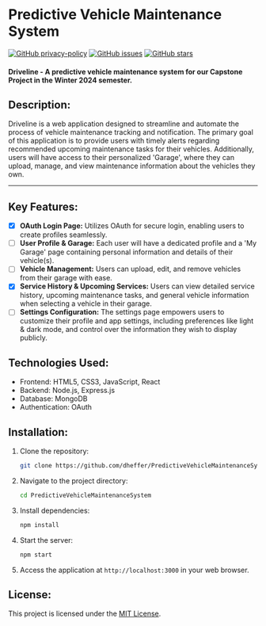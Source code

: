 # **Predictive Vehicle Maintenance System**
[![GitHub privacy-policy](https://img.shields.io/badge/privacy-policy-blue.svg)](https://github.com/dheffer/PredictiveVehicleMaintenanceSystem/privacy-policy.md)
[![GitHub issues](https://img.shields.io/github/issues/dheffer/PredictiveVehicleMaintenanceSystem.svg)](https://github.com/dheffer/PredictiveVehicleMaintenanceSystem/issues)
[![GitHub stars](https://img.shields.io/github/stars/dheffer/PredictiveVehicleMaintenanceSystem.svg)](https://github.com/dheffer/PredictiveVehicleMaintenanceSystem/stargazers)

#### Driveline - A predictive vehicle maintenance system for our Capstone Project in the Winter 2024 semester.

## Description:
Driveline is a web application designed to streamline and automate the process of vehicle maintenance tracking and notification. The primary goal of this application is to provide users with timely alerts regarding recommended upcoming maintenance tasks for their vehicles. Additionally, users will have access to their personalized 'Garage', where they can upload, manage, and view maintenance information about the vehicles they own.

---

## Key Features:
- [x] **OAuth Login Page:** Utilizes OAuth for secure login, enabling users to create profiles seamlessly.
- [ ] **User Profile & Garage:** Each user will have a dedicated profile and a 'My Garage' page containing personal information and details of their vehicle(s).
- [ ] **Vehicle Management:** Users can upload, edit, and remove vehicles from their garage with ease.
- [x] **Service History & Upcoming Services:** Users can view detailed service history, upcoming maintenance tasks, and general vehicle information when selecting a vehicle in their garage.
- [ ] **Settings Configuration:** The settings page empowers users to customize their profile and app settings, including preferences like light & dark mode, and control over the information they wish to display publicly.

## Technologies Used:
- Frontend: HTML5, CSS3, JavaScript, React
- Backend: Node.js, Express.js
- Database: MongoDB
- Authentication: OAuth

## Installation:
1. Clone the repository:
   ```bash
   git clone https://github.com/dheffer/PredictiveVehicleMaintenanceSystem
   ```
2. Navigate to the project directory:
   ```bash
   cd PredictiveVehicleMaintenanceSystem
   ```
3. Install dependencies:
   ```bash
   npm install
   ```
4. Start the server:
   ```bash
   npm start
   ```
5. Access the application at `http://localhost:3000` in your web browser.

## License:
This project is licensed under the [MIT License](LICENSE).
